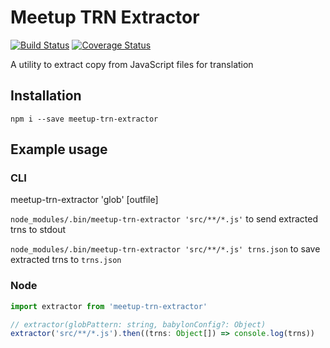 # Meetup TRN Extractor

[![Build Status](https://travis-ci.org/mikespencer/meetup-trn-extractor.svg?branch=master)](https://travis-ci.org/mikespencer/meetup-trn-extractor)
[![Coverage Status](https://coveralls.io/repos/github/mikespencer/meetup-trn-extractor/badge.svg?branch=master)](https://coveralls.io/github/mikespencer/meetup-trn-extractor?branch=master)


A utility to extract copy from JavaScript files for translation

## Installation

`npm i --save meetup-trn-extractor`

## Example usage

### CLI

meetup-trn-extractor 'glob' [outfile]

`node_modules/.bin/meetup-trn-extractor 'src/**/*.js'` to send extracted trns to stdout

`node_modules/.bin/meetup-trn-extractor 'src/**/*.js' trns.json` to save extracted trns to `trns.json`

### Node

```js
import extractor from 'meetup-trn-extractor'

// extractor(globPattern: string, babylonConfig?: Object)
extractor('src/**/*.js').then((trns: Object[]) => console.log(trns))
```
